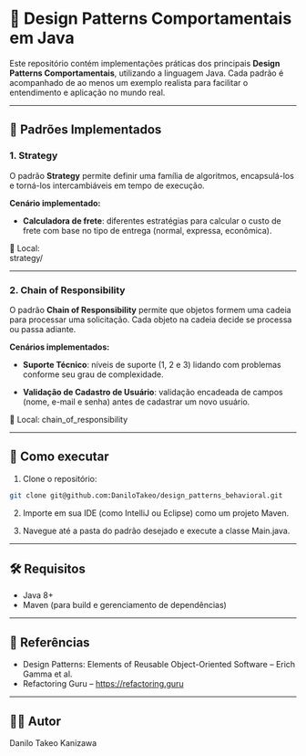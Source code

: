 # 🧠 Design Patterns Comportamentais em Java

Este repositório contém implementações práticas dos principais **Design Patterns Comportamentais**, utilizando a linguagem Java. Cada padrão é acompanhado de ao menos um exemplo realista para facilitar o entendimento e aplicação no mundo real.

---

## 📌 Padrões Implementados

### 1. Strategy

O padrão **Strategy** permite definir uma família de algoritmos, encapsulá-los e torná-los intercambiáveis em tempo de execução.

**Cenário implementado:**
- **Calculadora de frete**: diferentes estratégias para calcular o custo de frete com base no tipo de entrega (normal, expressa, econômica).

📂 Local:  
strategy/

---

### 2. Chain of Responsibility

O padrão **Chain of Responsibility** permite que objetos formem uma cadeia para processar uma solicitação. Cada objeto na cadeia decide se processa ou passa adiante.

**Cenários implementados:**

- **Suporte Técnico**: níveis de suporte (1, 2 e 3) lidando com problemas conforme seu grau de complexidade.
  
- **Validação de Cadastro de Usuário**: validação encadeada de campos (nome, e-mail e senha) antes de cadastrar um novo usuário.

📂 Local:
chain_of_responsibility

---

## 🚀 Como executar

1. Clone o repositório:
```bash
git clone git@github.com:DaniloTakeo/design_patterns_behavioral.git
```

2. Importe em sua IDE (como IntelliJ ou Eclipse) como um projeto Maven.

3. Navegue até a pasta do padrão desejado e execute a classe Main.java.

---

## 🛠️ Requisitos

- Java 8+
- Maven (para build e gerenciamento de dependências)

---

## 📖 Referências

- Design Patterns: Elements of Reusable Object-Oriented Software – Erich Gamma et al.
- Refactoring Guru – https://refactoring.guru

---

## 👨‍💻 Autor
Danilo Takeo Kanizawa
